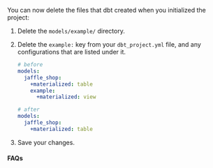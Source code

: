 You can now delete the files that dbt created when you initialized the project:

1. Delete the `models/example/` directory.
2. Delete the `example:` key from your `dbt_project.yml` file, and any configurations that are listed under it.

    <File name='dbt_project.yml'>

    ```yaml
    # before
    models:
      jaffle_shop:
        +materialized: table
        example:
          +materialized: view
    ```

    </File>

    <File name='dbt_project.yml'>

    ```yaml
    # after
    models:
      jaffle_shop:
        +materialized: table
    ```

    </File>

3. Save your changes.

#### FAQs

<FAQ path="Models/removing-deleted-models" />
<FAQ path="Troubleshooting/unused-model-configurations" />
